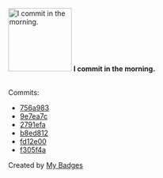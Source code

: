 <img src="https://my-badges.github.io/my-badges/morning-commits.png" alt="I commit in the morning." title="I commit in the morning." width="128">
<strong>I commit in the morning.</strong>
<br><br>

Commits:

- <a href="https://github.com/fuzzylabs/edge-vision-power-estimation/commit/756a983444fc2db431f5d727be1e7c1ea3c5d321">756a983</a>
- <a href="https://github.com/dudeperf3ct/reliable-agentic-rag/commit/9e7ea7c85428de51e137358f9e026fbbd268e8c7">9e7ea7c</a>
- <a href="https://github.com/dudeperf3ct/reliable-agentic-rag/commit/2791efab3a8f908828559ad8d9c1b414ae5ae5b0">2791efa</a>
- <a href="https://github.com/dudeperf3ct/web-vibe/commit/b8ed81225d7c2412d6650380208fd2654d6fa396">b8ed812</a>
- <a href="https://github.com/dudeperf3ct/zenml-projects/commit/fd12e0031b66ec850c264789e3d6b85addf1ada7">fd12e00</a>
- <a href="https://github.com/dudeperf3ct/zenml-projects/commit/f305f4a915e4928ebacda16829115601020cab64">f305f4a</a>


Created by <a href="https://github.com/my-badges/my-badges">My Badges</a>